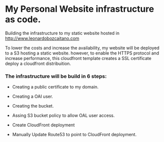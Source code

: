 # My Personal Website infrastructure as code.

Building the infrastructure to my static website hosted in http://www.leonardobozcaitano.com

To lower the costs and increase the availability, my website will be deployed to a S3 hosting a static website. however, to enable the HTTPS protocol and increase performance, this cloudfront template creates a SSL certificate deploy a cloudfront distribuition.

### The infrastructure will be build in 6 steps:

- Creating a public certificate to my domain.
- Creating a OAI user.
- Creating the bucket.
- Assing S3 bucket policy to allow OAL user access.
- Create CloudFront deployment

- Manually Update Route53 to point to CloudFront deployment.
